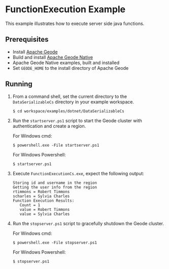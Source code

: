 ﻿# FunctionExecution Example
This example illustrates how to execute server side java functions.

## Prerequisites
* Install [Apache Geode](https://geode.apache.org)
* Build and install [Apache Geode Native](https://github.com/apache/geode-native)
* Apache Geode Native examples, built and installed
* Set `GEODE_HOME` to the install directory of Apache Geode

## Running
1. From a command shell, set the current directory to the `DataSerializableCs` directory in your example workspace.

       $ cd workspace/examples/dotnet/DataSerializableCs

2. Run the `startserver.ps1` script to start the Geode cluster with authentication and create a region.

   For Windows cmd:

       $ powershell.exe -File startserver.ps1

   For Windows Powershell:

       $ startserver.ps1

3. Execute `FunctionExecutionCs.exe`, expect the following output:

       Storing id and username in the region
       Getting the user info from the region
       rtimmons = Robert Timmons
       scharles = Sylvia Charles
       Function Execution Results:
          Count = 1
          value = Robert Timmons
          value = Sylvia Charles

4. Run the `stopserver.ps1` script to gracefully shutdown the Geode cluster.

   For Windows cmd:

       $ powershell.exe -File stopserver.ps1

   For Windows Powershell:

       $ stopserver.ps1